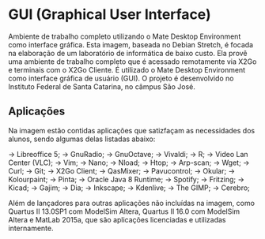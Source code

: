 # GUI (Graphical User Interface)

Ambiente de trabalho completo utilizando o Mate Desktop Environment como interface gráfica.
Esta imagem, baseada no Debian Stretch, é focada na elaboração de um laboratório de informática de baixo custo. Ela provê uma ambiente de trabalho completo que é acessado remotamente via X2Go e terminais com o X2Go Cliente. É utilizado o Mate Desktop Environment como interface gráfica de usuário (GUI). O projeto é desenvolvido no Instituto Federal de Santa Catarina, no câmpus São José.

## Aplicações

Na imagem estão contidas aplicações que satizfaçam as necessidades dos alunos, sendo algumas delas listadas abaixo:

→ Libreoffice 5;
→ GnuRadio;
→ GnuOctave;
→ Vivaldi;
→ R;
→ Video Lan Center (VLC);
→ Vim;
→ Nano;
→ Nload;
→ Htop;
→ Arp-scan;
→ Wget;
→ Curl;
→ Git;
→ X2Go Client;
→ QasMixer;
→ Pavucontrol;
→ Okular;
→ Kolourpaint;
→ Pinta;
→ Oracle Java 8 Runtime;
→ Spotify;
→ Fritzing;
→ Kicad;
→ Gajim;
→ Dia;
→ Inkscape;
→ Kdenlive;
→ The GIMP;
→ Cerebro;

Além de lançadores para outras aplicações não incluídas na imagem, como Quartus II 13.0SP1 com ModelSim Altera, Quartus II 16.0 com ModelSim Altera e MatLab 2015a, que são aplicações licenciadas e utilizadas internamente.
